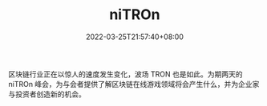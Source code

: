 ﻿---
weight: 
title: "niTROn"
description: "区块链行业正在以惊人的速度发生变化，波场 TRON 也是如此"
date: 2022-03-25T21:57:40+08:00
lastmod: 2022-03-25T16:45:40+08:00
draft: false
authors: ["Metabd"]
featuredImage: "nitron.jpg"
link: ""
tags: ["元宇宙社区","niTROn"]
categories: ["navigation"]
navigation: ["元宇宙社区"]
lightgallery: true
toc: true
pinned: false
recommend: false
recommend1: false
---
区块链行业正在以惊人的速度发生变化，波场 TRON 也是如此。为期两天的 niTROn 峰会，为与会者提供了解区块链在线游戏领域将会产生什么，并为企业家与投资者创造新的机会。
